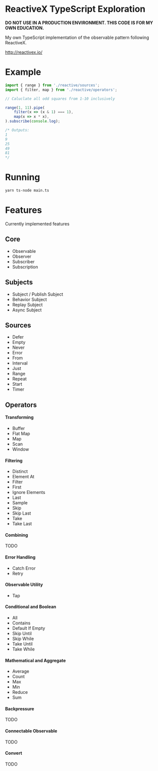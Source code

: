# ReactiveX TypeScript Exploration

**DO NOT USE IN A PRODUCTION ENVIRONMENT. THIS CODE IS FOR MY OWN
EDUCATION.**

My own TypeScript implementation of the observable pattern following ReactiveX.

http://reactivex.io/

# Example

```typescript
import { range } from './reactive/sources';
import { filter, map } from './reactive/operators';

// Caluclate all odd squares from 1-10 inclusively

range(1, 11).pipe(
    filter(x => (x & 1) === 1),
    map(x => x * x),
).subscribe(console.log);

/* Outputs:
1
9
25
49
81
*/
```

# Running

```bash
yarn ts-node main.ts
```

# Features

Currently implemented features

## Core

- Observable
- Observer
- Subscriber
- Subscription

## Subjects

- Subject / Publish Subject
- Behavior Subject
- Replay Subject
- Async Subject

## Sources

- Defer
- Empty
- Never
- Error
- From
- Interval
- Just
- Range
- Repeat
- Start
- Timer

## Operators

#### Transforming
- Buffer
- Flat Map
- Map
- Scan
- Window

#### Filtering
- Distinct
- Element At
- Filter
- First
- Ignore Elements
- Last
- Sample
- Skip
- Skip Last
- Take
- Take Last

#### Combining
TODO

#### Error Handling
- Catch Error
- Retry

#### Observable Utility
- Tap

#### Conditional and Boolean
- All
- Contains
- Default If Empty
- Skip Until
- Skip While
- Take Until
- Take While

#### Mathematical and Aggregate
- Average
- Count
- Max
- Min
- Reduce
- Sum

#### Backpressure
TODO

#### Connectable Observable
TODO

#### Convert
TODO
